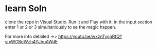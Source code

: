 # learn Soln
clone the repo in Visual Studio. Run it and Play with it.
in the input section enter 1 or 2 or 3 simultaniously to se the magic happen.

For more info detailed ->> https://youtu.be/wxznTygnRfQ?si=WGBdWzh4YJbuAWdE
